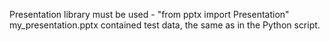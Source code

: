 Presentation library must be used - "from pptx import Presentation"
my_presentation.pptx contained test data, the same as in the Python script. 
